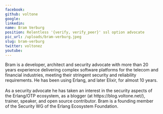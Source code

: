 ```yaml
---
facebook: 
github: voltone
google: 
linkedin: 
name: Bram Verburg
position: Relentless '{verify, verify_peer}' ssl option advocate
pic_url: /uploads/bram-verburg.jpeg
slug: bram-verburg
twitter: voltonez
youtube: 
---
```

<p>Bram is a developer, architect and security advocate with more than 20 years experience delivering complex software platforms for the telecom and financial industries, meeting their stringent security and reliability requirements. He has been using Erlang, and later Elixir, for almost 10 years.<br />
<br />
As a security advocate he has taken an interest in the security aspects of the Erlang/OTP ecosystem, as a blogger (at https://blog.voltone.net/), trainer, speaker, and open source contributor. Bram is a founding member of the Security WG of the Erlang Ecosystem Foundation.</p>
